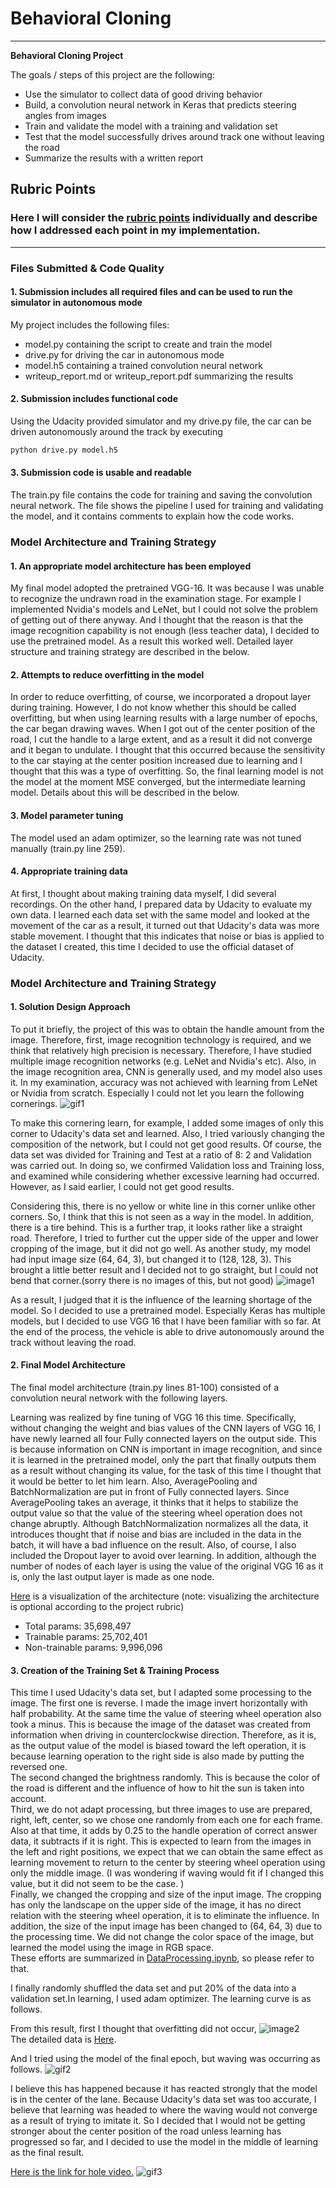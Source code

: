 # **Behavioral Cloning**

---

**Behavioral Cloning Project**

The goals / steps of this project are the following:
* Use the simulator to collect data of good driving behavior
* Build, a convolution neural network in Keras that predicts steering angles from images
* Train and validate the model with a training and validation set
* Test that the model successfully drives around track one without leaving the road
* Summarize the results with a written report

## Rubric Points
### Here I will consider the [rubric points](https://review.udacity.com/#!/rubrics/432/view) individually and describe how I addressed each point in my implementation.  

---
### Files Submitted & Code Quality

#### 1. Submission includes all required files and can be used to run the simulator in autonomous mode

My project includes the following files:
* model.py containing the script to create and train the model
* drive.py for driving the car in autonomous mode
* model.h5 containing a trained convolution neural network
* writeup_report.md or writeup_report.pdf summarizing the results

#### 2. Submission includes functional code
Using the Udacity provided simulator and my drive.py file, the car can be driven autonomously around the track by executing
```sh
python drive.py model.h5  
```

#### 3. Submission code is usable and readable

The train.py file contains the code for training and saving the convolution neural network. The file shows the pipeline I used for training and validating the model, and it contains comments to explain how the code works.

### Model Architecture and Training Strategy

#### 1. An appropriate model architecture has been employed

My final model adopted the pretrained VGG-16. It was because I was unable to recognize the undrawn road in the examination stage. For example I implemented Nvidia's models and LeNet, but I could not solve the problem of getting out of there anyway. And I thought that the reason is that the image recognition capability is not enough (less teacher data), I decided to use the pretrained model. As a result this worked well. Detailed layer structure and training strategy are described in the below.

#### 2. Attempts to reduce overfitting in the model

In order to reduce overfitting, of course, we incorporated a dropout layer during training. However, I do not know whether this should be called overfitting, but when using learning results with a large number of epochs, the car began drawing waves. When I got out of the center position of the road, I cut the handle to a large extent, and as a result it did not converge and it began to undulate. I thought that this occurred because the sensitivity to the car staying at the center position increased due to learning and I thought that this was a type of overfitting. So, the final learning model is not the model at the moment MSE converged, but the intermediate learning model. Details about this will be described in the below.

#### 3. Model parameter tuning

The model used an adam optimizer, so the learning rate was not tuned manually (train.py line 259).

#### 4. Appropriate training data

At first, I thought about making training data myself, I did several recordings. On the other hand, I prepared data by Udacity to evaluate my own data. I learned each data set with the same model and looked at the movement of the car as a result, it turned out that Udacity's data was more stable movement. I thought that this indicates that noise or bias is applied to the dataset I created, this time I decided to use the official dataset of Udacity.

### Model Architecture and Training Strategy

#### 1. Solution Design Approach

To put it briefly, the project of this was to obtain the handle amount from the image. Therefore, first, image recognition technology is required, and we think that relatively high precision is necessary. Therefore, I have studied multiple image recognition networks (e.g. LeNet and Nvidia's etc). Also, in the image recognition area, CNN is generally used, and my model also uses it.
In my examination, accuracy was not achieved with learning from LeNet or Nvidia from scratch. Especially I could not let you learn the following cornerings.
![gif1](./results/track1_offroad.gif)

To make this cornering learn, for example, I added some images of only this corner to Udacity's data set and learned. Also, I tried variously changing the composition of the network, but I could not get good results. Of course, the data set was divided for Training and Test at a ratio of 8: 2 and Validation was carried out. In doing so, we confirmed Validation loss and Training loss, and examined while considering whether excessive learning had occurred. However, as I said earlier, I could not get good results.

Considering this, there is no yellow or white line in this corner unlike other corners. So, I think that this is not seen as a way in the model. In addition, there is a tire behind. This is a further trap, it looks rather like a straight road. Therefore, I tried to further cut the upper side of the upper and lower cropping of the image, but it did not go well.
As another study, my model had input image size (64, 64, 3), but changed it to (128, 128, 3). This brought a little better result and I decided not to go straight, but I could not bend that corner.(sorry there is no images of this, but not good)
![image1](./results/ss.png)

As a result, I judged that it is the influence of the learning shortage of the model. So I decided to use a pretrained model. Especially Keras has multiple models, but I decided to use VGG 16 that I have been familiar with so far.
At the end of the process, the vehicle is able to drive autonomously around the track without leaving the road.

#### 2. Final Model Architecture

The final model architecture (train.py lines 81-100) consisted of a convolution neural network with the following layers.

Learning was realized by fine tuning of VGG 16 this time. Specifically, without changing the weight and bias values ​​of the CNN layers of VGG 16, I have newly learned all four Fully connected layers on the output side. This is because information on CNN is important in image recognition, and since it is learned in the pretrained model, only the part that finally outputs them as a result without changing its value, for the task of this time I thought that it would be better to let him learn.
Also, AveragePooling and BatchNormalization are put in front of Fully connected layers. Since AveragePooling takes an average, it thinks that it helps to stabilize the output value so that the value of the steering wheel operation does not change abruptly. Although BatchNormalization normalizes all the data, it introduces thought that if noise and bias are included in the data in the batch, it will have a bad influence on the result. Also, of course, I also included the Dropout layer to avoid over learning. In addition, although the number of nodes of each layer is using the value of the original VGG 16 as it is, only the last output layer is made as one node.

[Here](./results/model.png) is a visualization of the architecture (note: visualizing the architecture is optional according to the project rubric)

 * Total params: 35,698,497
 * Trainable params: 25,702,401
 * Non-trainable params: 9,996,096


#### 3. Creation of the Training Set & Training Process

This time I used Udacity's data set, but I adapted some processing to the image.
The first one is reverse. I made the image invert horizontally with half probability. At the same time the value of steering wheel operation also took a minus. This is because the image of the dataset was created from information when driving in counterclockwise direction. Therefore, as it is, as the output value of the model is biased toward the left operation, it is because learning operation to the right side is also made by putting the reversed one.  
The second changed the brightness randomly. This is because the color of the road is different and the influence of how to hit the sun is taken into account.  
Third, we do not adapt processing, but three images to use are prepared, right, left, center, so we chose one randomly from each one for each frame. Also at that time, it adds by 0.25 to the handle operation of correct answer data, it subtracts if it is right. This is expected to learn from the images in the left and right positions, we expect that we can obtain the same effect as learning movement to return to the center by steering wheel operation using only the middle image.
(I was wondering if waving would fit if I changed this value, but it did not seem to be the case.
)  
Finally, we changed the cropping and size of the input image. The cropping has only the landscape on the upper side of the image, it has no direct relation with the steering wheel operation, it is to eliminate the influence. In addition, the size of the input image has been changed to (64, 64, 3) due to the processing time. We did not change the color space of the image, but learned the model using the image in RGB space.  
These efforts are summarized in [DataProcessing.ipynb](./DataProcessing.ipynb), so please refer to that.

I finally randomly shuffled the data set and put 20% of the data into a validation set.In learning, I used adam optimizer. The learning curve is as follows.

From this result, first I thought that overfitting did not occur,
![image2](./results/training_result.png)  
The detailed data is [Here](./results/training_log).

And I tried using the model of the final epoch, but waving was occurring as follows.
![gif2](./results/track1_wave_.gif)

I believe this has happened because it has reacted strongly that the model is in the center of the lane. Because Udacity's data set was too accurate, I believe that learning was headed to where the waving would not converge as a result of trying to imitate it. So I decided that I would not be getting stronger about the center position of the road unless learning has progressed so far, and I decided to use the model in the middle of learning as the final result.

[Here is the link for hole video.](https://www.youtube.com/watch?v=rlQG5JIJAWo&feature=youtu.be)
![gif3](./results/result_corner.gif)

